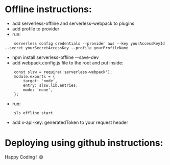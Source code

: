 # Offline instructions:
- add serverless-offline and serverless-webpack to plugins
- add profile to provider 
- run:
```
    serverless config credentials --provider aws --key yourAccessKeyId --secret yourSecretAccessKey --profile yourProfileName
```
- npm install serverless-offline --save-dev
- add webpack.config.js file to the root and put inside:
```
    const slsw = require('serverless-webpack');
    module.exports = {
        target: 'node',
        entry: slsw.lib.entries,
        mode: 'none',
    };
 ```
- run:
```
    sls offline start
```
- add x-api-key: generatedToken to your request header

# Deploying using github instructions:

Happy Coding ! :smile: